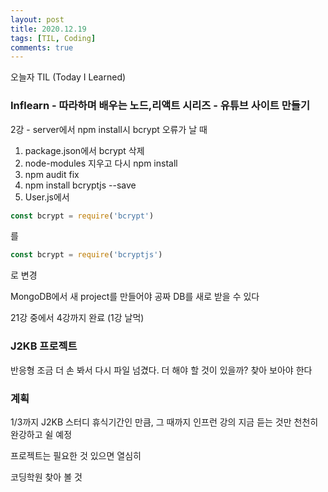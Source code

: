 ```yaml
---
layout: post
title: 2020.12.19
tags: [TIL, Coding]
comments: true
---
```


오늘자 TIL (Today I Learned)
### Inflearn - 따라하며 배우는 노드,리액트 시리즈 - 유튜브 사이트 만들기

2강 - server에서 npm install시 bcrypt 오류가 날 때

1. package.json에서 bcrypt 삭제
2. node-modules 지우고 다시 npm install
3. npm audit fix
4. npm install bcryptjs --save
5. User.js에서 

```javascript
const bcrypt = require('bcrypt')
```

를

```javascript
const bcrypt = require('bcryptjs')
```

로 변경

MongoDB에서 새 project를 만들어야 공짜 DB를 새로 받을 수 있다

21강 중에서 4강까지 완료 (1강 날먹)

### J2KB 프로젝트

반응형 조금 더 손 봐서 다시 파일 넘겼다.
더 해야 할 것이 있을까? 찾아 보아야 한다

### 계획

1/3까지 J2KB 스터디 휴식기간인 만큼,
그 때까지 인프런 강의 지금 듣는 것만 천천히 완강하고 쉴 예정

프로젝트는 필요한 것 있으면 열심히

코딩학원 찾아 볼 것
